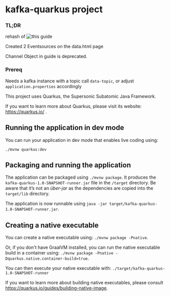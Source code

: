 # kafka-quarkus project

### TL;DR

rehash of ![this guide](https://quarkus.io/guides/kafka)

Created 2 Eventsources on the data.html page

Channel Object in guide is deprecated.

### Prereq 

Needs a kafka instance with a topic call `data-topic`, or adjust `application.properties` accordingly


This project uses Quarkus, the Supersonic Subatomic Java Framework.

If you want to learn more about Quarkus, please visit its website: https://quarkus.io/ .

## Running the application in dev mode

You can run your application in dev mode that enables live coding using:
```
./mvnw quarkus:dev
```

## Packaging and running the application

The application can be packaged using `./mvnw package`.
It produces the `kafka-quarkus-1.0-SNAPSHOT-runner.jar` file in the `/target` directory.
Be aware that it’s not an _über-jar_ as the dependencies are copied into the `target/lib` directory.

The application is now runnable using `java -jar target/kafka-quarkus-1.0-SNAPSHOT-runner.jar`.

## Creating a native executable

You can create a native executable using: `./mvnw package -Pnative`.

Or, if you don't have GraalVM installed, you can run the native executable build in a container using: `./mvnw package -Pnative -Dquarkus.native.container-build=true`.

You can then execute your native executable with: `./target/kafka-quarkus-1.0-SNAPSHOT-runner`

If you want to learn more about building native executables, please consult https://quarkus.io/guides/building-native-image.
